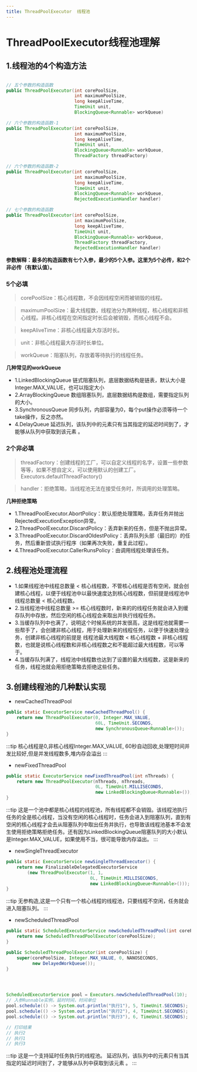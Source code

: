 ```yaml
---
title: ThreadPoolExecutor  线程池
---
```

# ThreadPoolExecutor线程池理解

## 1.线程池的4个构造方法

```java 

// 五个参数的构造函数
public ThreadPoolExecutor(int corePoolSize,
                          int maximumPoolSize,
                          long keepAliveTime,
                          TimeUnit unit,
                          BlockingQueue<Runnable> workQueue)

// 六个参数的构造函数-1
public ThreadPoolExecutor(int corePoolSize,
                          int maximumPoolSize,
                          long keepAliveTime,
                          TimeUnit unit,
                          BlockingQueue<Runnable> workQueue,
                          ThreadFactory threadFactory)

// 六个参数的构造函数-2
public ThreadPoolExecutor(int corePoolSize,
                          int maximumPoolSize,
                          long keepAliveTime,
                          TimeUnit unit,
                          BlockingQueue<Runnable> workQueue,
                          RejectedExecutionHandler handler)

// 七个参数的构造函数
public ThreadPoolExecutor(int corePoolSize,
                          int maximumPoolSize,
                          long keepAliveTime,
                          TimeUnit unit,
                          BlockingQueue<Runnable> workQueue,
                          ThreadFactory threadFactory,
                          RejectedExecutionHandler handler)

```

**参数解释：最多的构造函数有七个入参，最少的5个入参。这里为5个必传，和2个非必传（有默认值）。**
### 5个必填

> corePoolSize：核心线程数，不会因线程空闲而被销毁的线程。
  
 >  maximumPoolSize：最大线程数，线程池分为两种线程，核心线程和非核心线程。非核心线程在空闲指定时长后会被销毁，而核心线程不会。
  
 >  keepAliveTime：非核心线程最大存活时长。
  
 >  unit：非核心线程最大存活时长单位。
  
 >  workQueue：阻塞队列，存放着等待执行的线程任务。
 
 **几种常见的workQueue**
  * 1.LinkedBlockingQueue
  链式阻塞队列，底层数据结构是链表，默认大小是Integer.MAX_VALUE，也可以指定大小
  * 2.ArrayBlockingQueue
  数组阻塞队列，底层数据结构是数组，需要指定队列的大小。
  * 3.SynchronousQueue
  同步队列，内部容量为0，每个put操作必须等待一个take操作，反之亦然。
  * 4.DelayQueue
  延迟队列，该队列中的元素只有当其指定的延迟时间到了，才能够从队列中获取到该元素 。
        
        
### 2个非必填

> threadFactory：创建线程的工厂，可以自定义线程的名字，设置一些参数等等，如果不想自定义，可以使用默认的创建工厂。Executors.defaultThreadFactory()

> handler：拒绝策略，当线程池无法在接受任务时，所调用的处理策略。


 **几种拒绝策略**
 
 * 1.ThreadPoolExecutor.AbortPolicy：默认拒绝处理策略，丢弃任务并抛出RejectedExecutionException异常。
 * 2.ThreadPoolExecutor.DiscardPolicy：丢弃新来的任务，但是不抛出异常。
 * 3.ThreadPoolExecutor.DiscardOldestPolicy：丢弃队列头部（最旧的）的任务，然后重新尝试执行程序（如果再次失败，重复此过程）。
 * 4.ThreadPoolExecutor.CallerRunsPolicy：由调用线程处理该任务。


## 2.线程池处理流程

* 1.如果线程池中线程总数量 < 核心线程数，不管核心线程是否有空闲，就会创建核心线程，以便于线程池中以最快速度达到核心线程数，但前提是线程池中线程总数量 < 核心线程数。
* 2.当线程池中线程总数量 >= 核心线程数时，新来的的线程任务就会进入到缓存队列中存放，然后空闲的核心线程会来取出并执行线程任务。
* 3.当缓存队列中也满了，说明这个时候系统的并发很高，这是线程池就需要一些帮手了，会创建非核心线程，用于处理新来的线程任务，以便于快速处理业务，创建非核心线程的前提是 线程池最大线程数 < 核心线程数 + 非核心线程数，也就是说核心线程数和非核心线程数之和不能超过最大线程数，可以等于。
* 4.当缓存队列满了，线程池中线程数也达到了设置的最大线程数，这是新来的任务，线程池就会用拒绝策略去拒绝这些任务。

## 3.创建线程池的几种默认实现

* newCachedThreadPool
```java 
public static ExecutorService newCachedThreadPool() {
    return new ThreadPoolExecutor(0, Integer.MAX_VALUE,
                                  60L, TimeUnit.SECONDS,
                                  new SynchronousQueue<Runnable>());
}

```
:::tip
核心线程是0,非核心线程Integer.MAX_VALUE, 60秒自动回收,处理短时间并发比较好,但是并发线程数多,堆内存会溢出
:::

* newFixedThreadPool
```java 
public static ExecutorService newFixedThreadPool(int nThreads) {
    return new ThreadPoolExecutor(nThreads, nThreads,
                                  0L, TimeUnit.MILLISECONDS,
                                  new LinkedBlockingQueue<Runnable>());
}

```
:::tip
这是一个池中都是核心线程的线程池，所有线程都不会销毁。该线程池执行任务的全是核心线程，当没有空闲的核心线程时，任务会进入到阻塞队列，直到有空闲的核心线程才会去从阻塞队列中取出任务并执行，也导致该线程池基本不会发生使用拒绝策略拒绝任务。还有因为LinkedBlockingQueue阻塞队列的大小默认是Integer.MAX_VALUE，如果使用不当，很可能导致内存溢出。
:::


* newSingleThreadExecutor
```java 
public static ExecutorService newSingleThreadExecutor() {
    return new FinalizableDelegatedExecutorService
        (new ThreadPoolExecutor(1, 1,
                                0L, TimeUnit.MILLISECONDS,
                                new LinkedBlockingQueue<Runnable>()));
}

```
:::tip
无参构造,这是一个只有一个核心线程的线程池，只要线程不空闲，任务就会进入阻塞队列。
:::


* newScheduledThreadPool
```java 
public static ScheduledExecutorService newScheduledThreadPool(int corePoolSize) {
    return new ScheduledThreadPoolExecutor(corePoolSize);
}

public ScheduledThreadPoolExecutor(int corePoolSize) {
    super(corePoolSize, Integer.MAX_VALUE, 0, NANOSECONDS,
          new DelayedWorkQueue());
}




ScheduledExecutorService pool = Executors.newScheduledThreadPool(10);
// 入参Runnable实例，延时时间，时间单位
pool.schedule(() -> System.out.println("执行1"), 5, TimeUnit.SECONDS);
pool.schedule(() -> System.out.println("执行2"), 4, TimeUnit.SECONDS);
pool.schedule(() -> System.out.println("执行3"), 6, TimeUnit.SECONDS);

// 打印结果
// 执行2
// 执行1
// 执行3

```
:::tip
这是一个支持延时任务执行的线程池。 延迟队列，该队列中的元素只有当其指定的延迟时间到了，才能够从队列中获取到该元素 。
:::